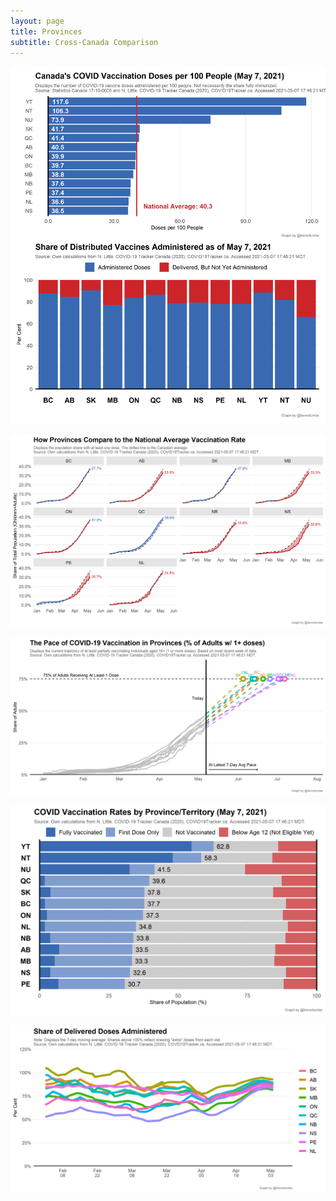 ```yaml
---
layout: page
title: Provinces
subtitle: Cross-Canada Comparison
---
```


![](Plots/plot_provs.png)

![](Plots/prov_relative.png)

![](Plots/pace_prov_projection_all.png)

![](Plots/prov_atleastone.png)

![](Plots/share_used.png)
